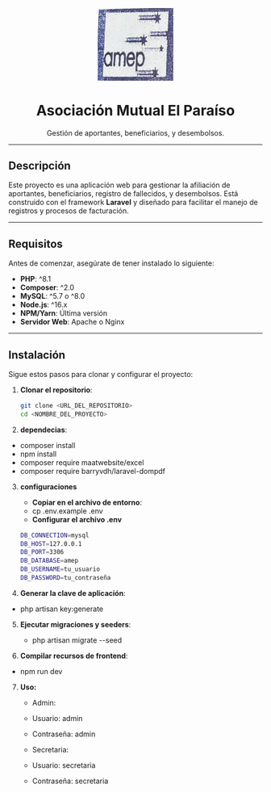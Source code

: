 <p align="center"><a href="#" target="_blank"><img src="resources/img/Logo.jpg" width="150" alt="Logo Asociación Mutual El Paraíso"></a></p>

<h1 align="center">Asociación Mutual El Paraíso</h1>

<p align="center">
Gestión de aportantes, beneficiarios, y desembolsos.
</p>

---

## Descripción

Este proyecto es una aplicación web para gestionar la afiliación de aportantes, beneficiarios, registro de fallecidos, y desembolsos. Está construido con el framework **Laravel** y diseñado para facilitar el manejo de registros y procesos de facturación.

---

## Requisitos

Antes de comenzar, asegúrate de tener instalado lo siguiente:

- **PHP**: ^8.1  
- **Composer**: ^2.0  
- **MySQL**: ^5.7 o ^8.0  
- **Node.js**: ^16.x  
- **NPM/Yarn**: Última versión  
- **Servidor Web**: Apache o Nginx

---

## Instalación

Sigue estos pasos para clonar y configurar el proyecto:

1. **Clonar el repositorio**:
   ```bash
   git clone <URL_DEL_REPOSITORIO>
   cd <NOMBRE_DEL_PROYECTO>

2. **dependecias**:
  - composer install
  - npm install
  - composer require maatwebsite/excel
  - composer require barryvdh/laravel-dompdf


3. **configuraciones**
   - **Copiar en el archivo de entorno**:
   - cp .env.example .env
   - **Configurar el archivo .env**

   ```bash
   DB_CONNECTION=mysql
   DB_HOST=127.0.0.1
   DB_PORT=3306
   DB_DATABASE=amep
   DB_USERNAME=tu_usuario
   DB_PASSWORD=tu_contraseña

4. **Generar la clave de aplicación**:
  - php artisan key:generate

5. **Ejecutar migraciones y seeders**:
   - php artisan migrate --seed


6. **Compilar recursos de frontend**:
  - npm run dev

7. **Uso:**
   - Admin:
   - Usuario: admin
   - Contraseña: admin

   - Secretaria:
   - Usuario: secretaria
   - Contraseña: secretaria

